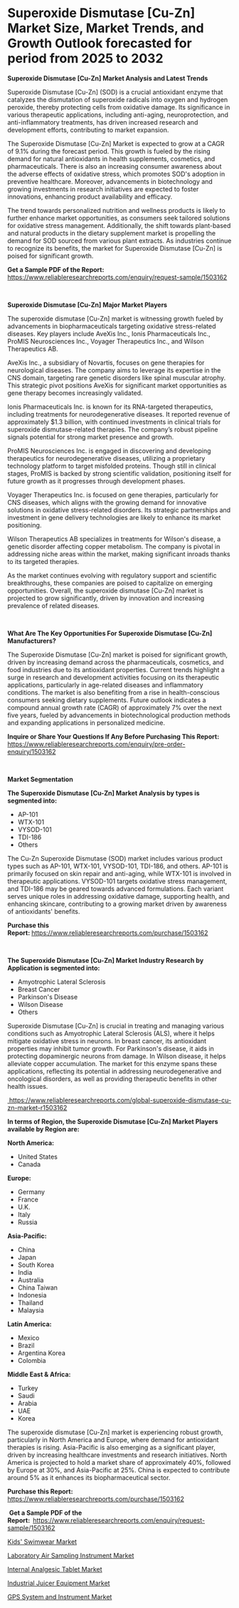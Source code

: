 <p><h1>Superoxide Dismutase [Cu-Zn] Market Size, Market Trends, and Growth Outlook forecasted for period from 2025 to 2032</h1></p><p><strong>Superoxide Dismutase [Cu-Zn] Market Analysis and Latest Trends</strong></p>
<p><p>Superoxide Dismutase [Cu-Zn] (SOD) is a crucial antioxidant enzyme that catalyzes the dismutation of superoxide radicals into oxygen and hydrogen peroxide, thereby protecting cells from oxidative damage. Its significance in various therapeutic applications, including anti-aging, neuroprotection, and anti-inflammatory treatments, has driven increased research and development efforts, contributing to market expansion.</p><p>The Superoxide Dismutase [Cu-Zn] Market is expected to grow at a CAGR of 9.1% during the forecast period. This growth is fueled by the rising demand for natural antioxidants in health supplements, cosmetics, and pharmaceuticals. There is also an increasing consumer awareness about the adverse effects of oxidative stress, which promotes SOD's adoption in preventive healthcare. Moreover, advancements in biotechnology and growing investments in research initiatives are expected to foster innovations, enhancing product availability and efficacy. </p><p>The trend towards personalized nutrition and wellness products is likely to further enhance market opportunities, as consumers seek tailored solutions for oxidative stress management. Additionally, the shift towards plant-based and natural products in the dietary supplement market is propelling the demand for SOD sourced from various plant extracts. As industries continue to recognize its benefits, the market for Superoxide Dismutase [Cu-Zn] is poised for significant growth.</p></p>
<p><strong>Get a Sample PDF of the Report:&nbsp;</strong> <a href="https://www.reliableresearchreports.com/enquiry/request-sample/1503162?utm_campaign=12&utm_medium=2&utm_source=Github&utm_content=ia&utm_term=23032025&utm_id=superoxide-dismutase-cu-zn">https://www.reliableresearchreports.com/enquiry/request-sample/1503162</a></p>
<p>&nbsp;</p>
<p><strong>Superoxide Dismutase [Cu-Zn] Major Market Players</strong></p>
<p><p>The superoxide dismutase [Cu-Zn] market is witnessing growth fueled by advancements in biopharmaceuticals targeting oxidative stress-related diseases. Key players include AveXis Inc., Ionis Pharmaceuticals Inc., ProMIS Neurosciences Inc., Voyager Therapeutics Inc., and Wilson Therapeutics AB.</p><p>AveXis Inc., a subsidiary of Novartis, focuses on gene therapies for neurological diseases. The company aims to leverage its expertise in the CNS domain, targeting rare genetic disorders like spinal muscular atrophy. This strategic pivot positions AveXis for significant market opportunities as gene therapy becomes increasingly validated.</p><p>Ionis Pharmaceuticals Inc. is known for its RNA-targeted therapeutics, including treatments for neurodegenerative diseases. It reported revenue of approximately $1.3 billion, with continued investments in clinical trials for superoxide dismutase-related therapies. The company’s robust pipeline signals potential for strong market presence and growth.</p><p>ProMIS Neurosciences Inc. is engaged in discovering and developing therapeutics for neurodegenerative diseases, utilizing a proprietary technology platform to target misfolded proteins. Though still in clinical stages, ProMIS is backed by strong scientific validation, positioning itself for future growth as it progresses through development phases.</p><p>Voyager Therapeutics Inc. is focused on gene therapies, particularly for CNS diseases, which aligns with the growing demand for innovative solutions in oxidative stress-related disorders. Its strategic partnerships and investment in gene delivery technologies are likely to enhance its market positioning.</p><p>Wilson Therapeutics AB specializes in treatments for Wilson's disease, a genetic disorder affecting copper metabolism. The company is pivotal in addressing niche areas within the market, making significant inroads thanks to its targeted therapies.</p><p>As the market continues evolving with regulatory support and scientific breakthroughs, these companies are poised to capitalize on emerging opportunities. Overall, the superoxide dismutase [Cu-Zn] market is projected to grow significantly, driven by innovation and increasing prevalence of related diseases.</p></p>
<p>&nbsp;</p>
<p><strong>What Are The Key Opportunities For Superoxide Dismutase [Cu-Zn] Manufacturers?</strong></p>
<p><p>The Superoxide Dismutase [Cu-Zn] market is poised for significant growth, driven by increasing demand across the pharmaceuticals, cosmetics, and food industries due to its antioxidant properties. Current trends highlight a surge in research and development activities focusing on its therapeutic applications, particularly in age-related diseases and inflammatory conditions. The market is also benefiting from a rise in health-conscious consumers seeking dietary supplements. Future outlook indicates a compound annual growth rate (CAGR) of approximately 7% over the next five years, fueled by advancements in biotechnological production methods and expanding applications in personalized medicine.</p></p>
<p><strong>Inquire or Share Your Questions If Any Before Purchasing This Report:</strong> <a href="https://www.reliableresearchreports.com/enquiry/pre-order-enquiry/1503162?utm_campaign=12&utm_medium=2&utm_source=Github&utm_content=ia&utm_term=23032025&utm_id=superoxide-dismutase-cu-zn">https://www.reliableresearchreports.com/enquiry/pre-order-enquiry/1503162</a></p>
<p>&nbsp;</p>
<p><strong>Market Segmentation</strong></p>
<p><strong>The Superoxide Dismutase [Cu-Zn] Market Analysis by types is segmented into:</strong></p>
<p><ul><li>AP-101</li><li>WTX-101</li><li>VYSOD-101</li><li>TDI-186</li><li>Others</li></ul></p>
<p><p>The Cu-Zn Superoxide Dismutase (SOD) market includes various product types such as AP-101, WTX-101, VYSOD-101, TDI-186, and others. AP-101 is primarily focused on skin repair and anti-aging, while WTX-101 is involved in therapeutic applications. VYSOD-101 targets oxidative stress management, and TDI-186 may be geared towards advanced formulations. Each variant serves unique roles in addressing oxidative damage, supporting health, and enhancing skincare, contributing to a growing market driven by awareness of antioxidants' benefits.</p></p>
<p><strong>Purchase this Report:&nbsp;</strong><a href="https://www.reliableresearchreports.com/purchase/1503162?utm_campaign=12&utm_medium=2&utm_source=Github&utm_content=ia&utm_term=23032025&utm_id=superoxide-dismutase-cu-zn">https://www.reliableresearchreports.com/purchase/1503162</a></p>
<p>&nbsp;</p>
<p><strong>The Superoxide Dismutase [Cu-Zn] Market Industry Research by Application is segmented into:</strong></p>
<p><ul><li>Amyotrophic Lateral Sclerosis</li><li>Breast Cancer</li><li>Parkinson's Disease</li><li>Wilson Disease</li><li>Others</li></ul></p>
<p><p>Superoxide Dismutase [Cu-Zn] is crucial in treating and managing various conditions such as Amyotrophic Lateral Sclerosis (ALS), where it helps mitigate oxidative stress in neurons. In breast cancer, its antioxidant properties may inhibit tumor growth. For Parkinson's disease, it aids in protecting dopaminergic neurons from damage. In Wilson disease, it helps alleviate copper accumulation. The market for this enzyme spans these applications, reflecting its potential in addressing neurodegenerative and oncological disorders, as well as providing therapeutic benefits in other health issues.</p></p>
<p><a href="https://www.reliableresearchreports.com/global-superoxide-dismutase-cu-zn-market-r1503162?utm_campaign=12&utm_medium=2&utm_source=Github&utm_content=ia&utm_term=23032025&utm_id=superoxide-dismutase-cu-zn">&nbsp;https://www.reliableresearchreports.com/global-superoxide-dismutase-cu-zn-market-r1503162</a></p>
<p><strong>In terms of Region, the Superoxide Dismutase [Cu-Zn] Market Players available by Region are:</strong></p>
<p>
    <p> <strong> North America: </strong>
        <ul>
            <li>United States</li>
            <li>Canada</li>
        </ul>
        </p> 
    <p> <strong> Europe: </strong>
        <ul>
            <li>Germany</li>
            <li>France</li>
            <li>U.K.</li>
            <li>Italy</li>
            <li>Russia</li>
        </ul>
        </p> 
    <p> <strong> Asia-Pacific: </strong>
        <ul>
            <li>China</li>
            <li>Japan</li>
            <li>South Korea</li>
            <li>India</li>
            <li>Australia</li>
            <li>China Taiwan</li>
            <li>Indonesia</li>
            <li>Thailand</li>
            <li>Malaysia</li>
        </ul>
        </p> 
    <p> <strong> Latin America: </strong>
        <ul>
            <li>Mexico</li>
            <li>Brazil</li>
            <li>Argentina Korea</li>
            <li>Colombia</li>
        </ul>
        </p> 
    <p> <strong> Middle East & Africa: </strong>
        <ul>
            <li>Turkey</li>
            <li>Saudi</li>
            <li>Arabia</li>
            <li>UAE</li>
            <li>Korea</li>
        </ul>
    </p>
    </p>
<p><p>The superoxide dismutase [Cu-Zn] market is experiencing robust growth, particularly in North America and Europe, where demand for antioxidant therapies is rising. Asia-Pacific is also emerging as a significant player, driven by increasing healthcare investments and research initiatives. North America is projected to hold a market share of approximately 40%, followed by Europe at 30%, and Asia-Pacific at 25%. China is expected to contribute around 5% as it enhances its biopharmaceutical sector.</p></p>
<p><strong>Purchase this Report: </strong><a href="https://www.reliableresearchreports.com/purchase/1503162?utm_campaign=12&utm_medium=2&utm_source=Github&utm_content=ia&utm_term=23032025&utm_id=superoxide-dismutase-cu-zn">https://www.reliableresearchreports.com/purchase/1503162</a></p>
<p>&nbsp;<strong>Get a Sample PDF of the Report:&nbsp;&nbsp;</strong><a href="https://www.reliableresearchreports.com/enquiry/request-sample/1503162?utm_campaign=12&utm_medium=2&utm_source=Github&utm_content=ia&utm_term=23032025&utm_id=superoxide-dismutase-cu-zn">https://www.reliableresearchreports.com/enquiry/request-sample/1503162</a></p>
<p><strong></strong></p>
<p><p><a href="https://github.com/karydacamu/Market-Research-Report-List-1/blob/main/kids-swimwear-market.md?utm_campaign=12&utm_medium=2&utm_source=Github&utm_content=ia&utm_term=23032025&utm_id=superoxide-dismutase-cu-zn">Kids' Swimwear Market</a></p><p><a href="https://github.com/sarialahipff/Market-Research-Report-List-1/blob/main/laboratory-air-sampling-instrument-market.md?utm_campaign=12&utm_medium=2&utm_source=Github&utm_content=ia&utm_term=23032025&utm_id=superoxide-dismutase-cu-zn">Laboratory Air Sampling Instrument Market</a></p><p><a href="https://github.com/seemagarbeha/Market-Research-Report-List-1/blob/main/internal-analgesic-tablet-market.md?utm_campaign=12&utm_medium=2&utm_source=Github&utm_content=ia&utm_term=23032025&utm_id=superoxide-dismutase-cu-zn">Internal Analgesic Tablet Market</a></p><p><a href="https://github.com/mafeasavzal/Market-Research-Report-List-1/blob/main/industrial-juicer-equipment-market.md?utm_campaign=12&utm_medium=2&utm_source=Github&utm_content=ia&utm_term=23032025&utm_id=superoxide-dismutase-cu-zn">Industrial Juicer Equipment Market</a></p><p><a href="https://github.com/maakakhwan/Market-Research-Report-List-1/blob/main/gps-system-and-instrument-market.md?utm_campaign=12&utm_medium=2&utm_source=Github&utm_content=ia&utm_term=23032025&utm_id=superoxide-dismutase-cu-zn">GPS System and Instrument Market</a></p></p>